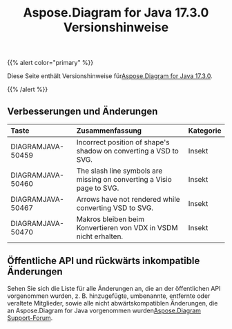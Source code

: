 ﻿---
title: Aspose.Diagram for Java 17.3.0 Versionshinweise
type: docs
weight: 100
url: /de/java/aspose-diagram-for-java-17-3-0-release-notes/
---
{{% alert color="primary" %}} 

 Diese Seite enthält Versionshinweise für[Aspose.Diagram for Java 17.3.0](https://docs.aspose.com/diagram/java/aspose-diagram-for-java-17-3-0-release-notes/).

{{% /alert %}} 
## **Verbesserungen und Änderungen**

|**Taste**|**Zusammenfassung**|**Kategorie**|
|:- |:- |:- |
|DIAGRAMJAVA-50459|Incorrect position of shape's shadow on converting a VSD to SVG.|Insekt|
|DIAGRAMJAVA-50460|The slash line symbols are missing on converting a Visio page to SVG.|Insekt|
|DIAGRAMJAVA-50467|Arrows have not rendered while converting VSD to SVG.|Insekt|
|DIAGRAMJAVA-50470|Makros bleiben beim Konvertieren von VDX in VSDM nicht erhalten.|Insekt|
## **Öffentliche API und rückwärts inkompatible Änderungen**
Sehen Sie sich die Liste für alle Änderungen an, die an der öffentlichen API vorgenommen wurden, z. B. hinzugefügte, umbenannte, entfernte oder veraltete Mitglieder, sowie alle nicht abwärtskompatiblen Änderungen, die an Aspose.Diagram for Java vorgenommen wurden[Aspose.Diagram Support-Forum](https://forum.aspose.com/c/diagram/17).
